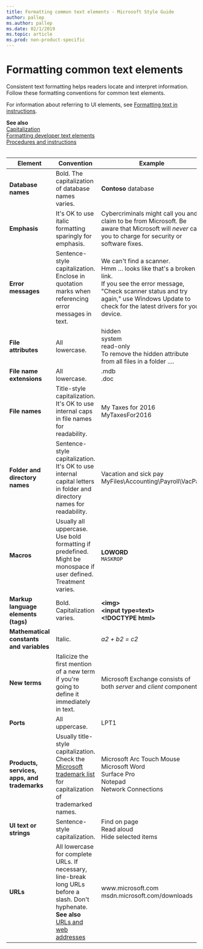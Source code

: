 ```yaml
---
title: Formatting common text elements - Microsoft Style Guide
author: pallep
ms.author: pallep
ms.date: 02/1/2019
ms.topic: article
ms.prod: non-product-specific
---
```


# Formatting common text elements

Consistent
text formatting helps readers locate and interpret information. Follow
these formatting conventions for common text elements. 

For information about referring to UI elements, see [Formatting text in instructions](~/procedures-instructions/formatting-text-in-instructions.md). 

**See also**  
[Capitalization](~/capitalization.md)  
[Formatting developer text elements](~/developer-content/formatting-developer-text-elements.md)  
[Procedures and instructions](~/procedures-instructions/index.md)
<br /><br />


|                 **Element**                  |                                                                                           **Convention**                                                                                            |                                                                      **Example**                                                                      |
|----------------------------------------------|-----------------------------------------------------------------------------------------------------------------------------------------------------------------------------------------------------|-------------------------------------------------------------------------------------------------------------------------------------------------------|
|              **Database names**              |                                                                         Bold. The capitalization of database names varies.                                                                          |                                                                 **Contoso** database                                                                  |
|                 **Emphasis**                 |                                                                      It's OK to use italic formatting sparingly for emphasis.                                                                       | Cybercriminals might call you and claim to be from Microsoft. Be aware that Microsoft will *never* call you to charge for security or software fixes. |
|              **Error messages**              |                                                                                   Sentence-style capitalization. Enclose in quotation marks when referencing error messages in text.                          |                                                        We can't find a scanner. <br />  Hmm … looks like that's a broken link. <br /> If you see the error message, "Check scanner status and try again," use Windows Update to check for the latest drivers for your device.                                                       |
|             **File attributes**              |                                                                                           All lowercase.                                                                                            |                         hidden<br />system<br />read-only<br />To remove the hidden attribute from all files in a folder ....                         |
|           **File name extensions**           |                                                                                           All lowercase.                                                                                            |                                                                    .mdb<br />.doc                                                                     |
|                **File names**                |                                                       Title-style capitalization. It's OK to use internal caps in file names for readability.                                                       |                                                         My Taxes for 2016<br />MyTaxesFor2016                                                         |
|        **Folder and directory names**        |                                        Sentence-style capitalization. It's OK to use internal capital letters in folder and directory names for readability.                                        |                                             Vacation and sick pay<br />MyFiles\Accounting\Payroll\VacPay                                              |
|                  **Macros**                  |                                           Usually all uppercase. Use bold formatting if predefined. Might be monospace if user defined. Treatment varies.                                           |                                                               **LOWORD**<br />`MASKROP`                                                               |
|     **Markup language elements (tags)**      |                                                                                    Bold. Capitalization varies.                                                                                     |                                           **\<img>**<br />**\<input type=text>**<br />**\<!DOCTYPE html>**                                            |
|   **Mathematical constants and variables**   |                                                                                               Italic.                                                                                               |                                                                    *a2 + b2  = c2*                                                                    |
|                **New terms**                 |                                                     Italicize the first mention of a new term if you're going to define it immediately in text.                                                     |                                         Microsoft Exchange consists of both *server* and *client* components.                                         |
|                  **Ports**                   |                                                                                           All uppercase.                                                                                            |                                                                         LPT1                                                                          |
| **Products, services, apps, and trademarks** | Usually title-style capitalization. Check the [Microsoft trademark list](https://www.microsoft.com/en-us/legal/intellectualproperty/trademarks/en-us.aspx) for capitalization of trademarked names. |                        Microsoft Arc Touch Mouse<br />Microsoft Word<br />Surface Pro <br />Notepad <br />Network Connections                         |
|                 **UI text or strings**                  |                                                                                   Sentence-style capitalization.                                                                                    |                                                        Find on page <br /> Read aloud <br /> Hide selected items                                       |
|                   **URLs**                   |              All lowercase for complete URLs. If necessary, line-break long URLs before a slash. Don't hyphenate.<br />**See also** [URLs and web addresses](../urls-web-addresses.md)              |                                                  www<span></span>.microsoft.com<br />msdn.microsoft.com/downloads                                                  |

